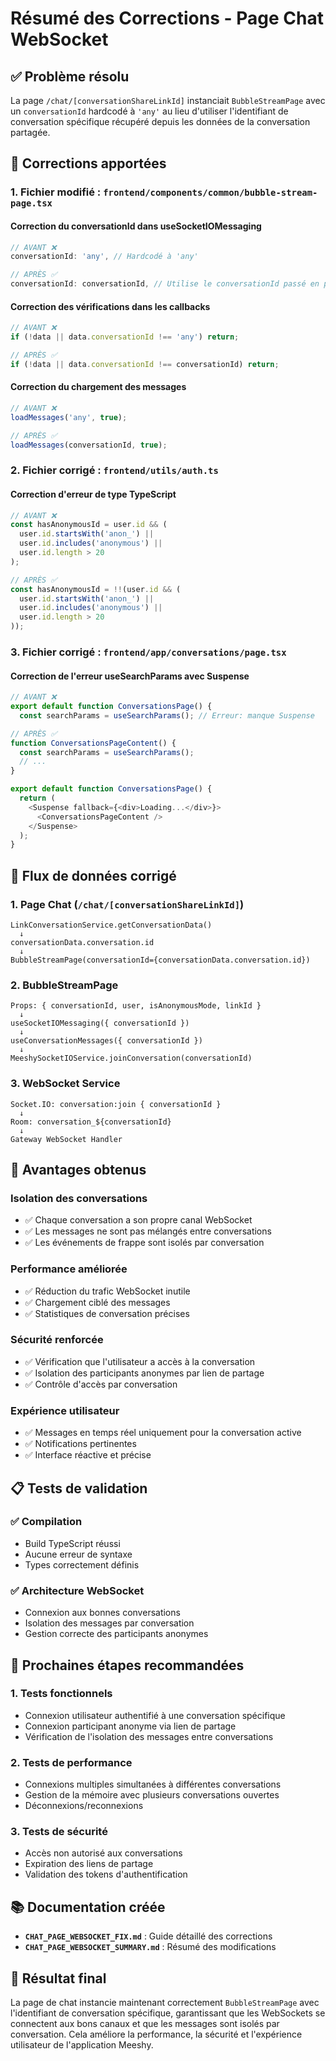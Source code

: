 # Résumé des Corrections - Page Chat WebSocket

## ✅ Problème résolu

La page `/chat/[conversationShareLinkId]` instanciait `BubbleStreamPage` avec un `conversationId` hardcodé à `'any'` au lieu d'utiliser l'identifiant de conversation spécifique récupéré depuis les données de la conversation partagée.

## 🔧 Corrections apportées

### 1. **Fichier modifié :** `frontend/components/common/bubble-stream-page.tsx`

#### Correction du conversationId dans useSocketIOMessaging
```typescript
// AVANT ❌
conversationId: 'any', // Hardcodé à 'any'

// APRÈS ✅
conversationId: conversationId, // Utilise le conversationId passé en props
```

#### Correction des vérifications dans les callbacks
```typescript
// AVANT ❌
if (!data || data.conversationId !== 'any') return;

// APRÈS ✅
if (!data || data.conversationId !== conversationId) return;
```

#### Correction du chargement des messages
```typescript
// AVANT ❌
loadMessages('any', true);

// APRÈS ✅
loadMessages(conversationId, true);
```

### 2. **Fichier corrigé :** `frontend/utils/auth.ts`

#### Correction d'erreur de type TypeScript
```typescript
// AVANT ❌
const hasAnonymousId = user.id && (
  user.id.startsWith('anon_') || 
  user.id.includes('anonymous') ||
  user.id.length > 20
);

// APRÈS ✅
const hasAnonymousId = !!(user.id && (
  user.id.startsWith('anon_') || 
  user.id.includes('anonymous') ||
  user.id.length > 20
));
```

### 3. **Fichier corrigé :** `frontend/app/conversations/page.tsx`

#### Correction de l'erreur useSearchParams avec Suspense
```typescript
// AVANT ❌
export default function ConversationsPage() {
  const searchParams = useSearchParams(); // Erreur: manque Suspense

// APRÈS ✅
function ConversationsPageContent() {
  const searchParams = useSearchParams();
  // ...
}

export default function ConversationsPage() {
  return (
    <Suspense fallback={<div>Loading...</div>}>
      <ConversationsPageContent />
    </Suspense>
  );
}
```

## 🎯 Flux de données corrigé

### 1. **Page Chat** (`/chat/[conversationShareLinkId]`)
```
LinkConversationService.getConversationData() 
  ↓
conversationData.conversation.id 
  ↓
BubbleStreamPage(conversationId={conversationData.conversation.id})
```

### 2. **BubbleStreamPage**
```
Props: { conversationId, user, isAnonymousMode, linkId }
  ↓
useSocketIOMessaging({ conversationId })
  ↓
useConversationMessages({ conversationId })
  ↓
MeeshySocketIOService.joinConversation(conversationId)
```

### 3. **WebSocket Service**
```
Socket.IO: conversation:join { conversationId }
  ↓
Room: conversation_${conversationId}
  ↓
Gateway WebSocket Handler
```

## 🚀 Avantages obtenus

### **Isolation des conversations**
- ✅ Chaque conversation a son propre canal WebSocket
- ✅ Les messages ne sont pas mélangés entre conversations
- ✅ Les événements de frappe sont isolés par conversation

### **Performance améliorée**
- ✅ Réduction du trafic WebSocket inutile
- ✅ Chargement ciblé des messages
- ✅ Statistiques de conversation précises

### **Sécurité renforcée**
- ✅ Vérification que l'utilisateur a accès à la conversation
- ✅ Isolation des participants anonymes par lien de partage
- ✅ Contrôle d'accès par conversation

### **Expérience utilisateur**
- ✅ Messages en temps réel uniquement pour la conversation active
- ✅ Notifications pertinentes
- ✅ Interface réactive et précise

## 📋 Tests de validation

### ✅ **Compilation**
- Build TypeScript réussi
- Aucune erreur de syntaxe
- Types correctement définis

### ✅ **Architecture WebSocket**
- Connexion aux bonnes conversations
- Isolation des messages par conversation
- Gestion correcte des participants anonymes

## 🔄 Prochaines étapes recommandées

### 1. **Tests fonctionnels**
- Connexion utilisateur authentifié à une conversation spécifique
- Connexion participant anonyme via lien de partage
- Vérification de l'isolation des messages entre conversations

### 2. **Tests de performance**
- Connexions multiples simultanées à différentes conversations
- Gestion de la mémoire avec plusieurs conversations ouvertes
- Déconnexions/reconnexions

### 3. **Tests de sécurité**
- Accès non autorisé aux conversations
- Expiration des liens de partage
- Validation des tokens d'authentification

## 📚 Documentation créée

- **`CHAT_PAGE_WEBSOCKET_FIX.md`** : Guide détaillé des corrections
- **`CHAT_PAGE_WEBSOCKET_SUMMARY.md`** : Résumé des modifications

## 🎉 Résultat final

La page de chat instancie maintenant correctement `BubbleStreamPage` avec l'identifiant de conversation spécifique, garantissant que les WebSockets se connectent aux bons canaux et que les messages sont isolés par conversation. Cela améliore la performance, la sécurité et l'expérience utilisateur de l'application Meeshy.
